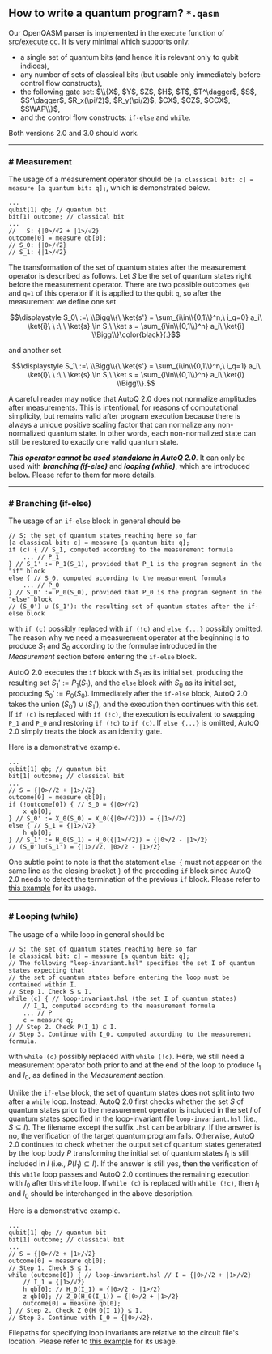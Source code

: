 ## How to write a quantum program? `*.qasm`

Our OpenQASM parser is implemented in the `execute` function of [src/execute.cc](../src/execute.cc). It is very minimal which supports only:
* a single set of quantum bits (and hence it is relevant only to qubit indices),
* any number of sets of classical bits (but usable only immediately before control flow constructs),
* the following gate set: $\\{X$, $Y$, $Z$, $H$, $T$, $T^\dagger$, $S$, $S^\dagger$, $R_x(\pi/2)$, $R_y(\pi/2)$, $CX$, $CZ$, $CCX$, $SWAP\\}$,
* and the control flow constructs: `if-else` and `while`.

Both versions 2.0 and 3.0 should work.

---

### # Measurement
The usage of a measurement operator should be `[a classical bit: c] = measure [a quantum bit: q];`, which is demonstrated below.
```
...
qubit[1] qb; // quantum bit
bit[1] outcome; // classical bit
...
//   S: {|0>/√2 + |1>/√2}
outcome[0] = measure qb[0];
// S_0: {|0>/√2}
// S_1: {|1>/√2}
```
The transformation of the set of quantum states after the measurement operator is described as follows. Let $S$ be the set of quantum states right before the measurement operator. There are two possible outcomes `q=0` and `q=1` of this operator if it is applied to the qubit `q`, so after the measurement we define one set

$$\displaystyle S_0\ :=\ \\Bigg\\{\ \ket{s'} = \sum_{i\in\\{0,1\\}^n,\ i_q=0} a_i\ \ket{i}\ \ :\ \ \ket{s} \in S,\ \ket s = \sum_{i\in\\{0,1\\}^n} a_i\ \ket{i} \\Bigg\\}\color{black}{.}$$

and another set

$$\displaystyle S_1\ :=\ \\Bigg\\{\ \ket{s'} = \sum_{i\in\\{0,1\\}^n,\ i_q=1} a_i\ \ket{i}\ \ :\ \ \ket{s} \in S,\ \ket s = \sum_{i\in\\{0,1\\}^n} a_i\ \ket{i} \\Bigg\\}.$$

A careful reader may notice that AutoQ 2.0 does not normalize amplitudes after measurements. This is intentional, for reasons of computational simplicity, but remains valid after program execution because there is always a unique positive scaling factor that can normalize any non-normalized quantum state. In other words, each non-normalized state can still be restored to exactly one valid quantum state.

***This operator cannot be used standalone in AutoQ 2.0***. It can only be used with ***branching (if-else)*** and ***looping (while)***, which are introduced below. Please refer to them for more details.

---

### # Branching (if-else)
The usage of an `if-else` block in general should be
```
// S: the set of quantum states reaching here so far
[a classical bit: c] = measure [a quantum bit: q];
if (c) { // S_1, computed according to the measurement formula
    ... // P_1
} // S_1' := P_1(S_1), provided that P_1 is the program segment in the "if" block
else { // S_0, computed according to the measurement formula
    ... // P_0
} // S_0' := P_0(S_0), provided that P_0 is the program segment in the "else" block
// (S_0') ∪ (S_1'): the resulting set of quantum states after the if-else block
```
with `if (c)` possibly replaced with `if (!c)` and `else {...}` possibly omitted. The reason why we need a measurement operator at the beginning is to produce $S_1$ and $S_0$ according to the formulae introduced in the *Measurement* section before entering the `if-else` block.

AutoQ 2.0 executes the `if` block with $S_1$ as its initial set, producing the resulting set $S_1' := P_1(S_1)$, and the `else` block with $S_0$ as its initial set, producing $S_0' := P_0(S_0)$. Immediately after the `if-else` block, AutoQ 2.0 takes the union $(S_0') \cup (S_1')$, and the execution then continues with this set. If `if (c)` is replaced with `if (!c)`, the execution is equivalent to swapping `P_1` and `P_0` and restoring `if (!c)` to `if (c)`. If `else {...}` is omitted, AutoQ 2.0 simply treats the block as an identity gate.

Here is a demonstrative example.
```
...
qubit[1] qb; // quantum bit
bit[1] outcome; // classical bit
...
// S = {|0>/√2 + |1>/√2}
outcome[0] = measure qb[0];
if (!outcome[0]) { // S_0 = {|0>/√2}
    x qb[0];
} // S_0' := X_0(S_0) = X_0({|0>/√2})) = {|1>/√2}
else { // S_1 = {|1>/√2}
    h qb[0];
} // S_1' := H_0(S_1) = H_0({|1>/√2}) = {|0>/2 - |1>/2}
// (S_0')∪(S_1') = {|1>/√2, |0>/2 - |1>/2}
```

One subtle point to note is that the statement `else {` must not appear on the same line as the closing bracket `}` of the preceding `if` block since AutoQ 2.0 needs to detect the termination of the previous `if` block. Please refer to [this example](../benchmarks/all/control_mini/if-else) for its usage.

---

### # Looping (while)
The usage of a while loop in general should be
```
// S: the set of quantum states reaching here so far
[a classical bit: c] = measure [a quantum bit: q];
// The following "loop-invariant.hsl" specifies the set I of quantum states expecting that
// the set of quantum states before entering the loop must be contained within I.
// Step 1. Check S ⊆ I.
while (c) { // loop-invariant.hsl (the set I of quantum states)
    // I_1, computed according to the measurement formula
    ... // P
    c = measure q;
} // Step 2. Check P(I_1) ⊆ I.
// Step 3. Continue with I_0, computed according to the measurement formula.
```
with `while (c)` possibly replaced with `while (!c)`. Here, we still need a measurement operator both prior to and at the end of the loop to produce $I_1$ and $I_0$, as defined in the *Measurement* section.

Unlike the `if-else` block, the set of quantum states does not split into two after a `while` loop. Instead, AutoQ 2.0 first checks whether the set $S$ of quantum states prior to the measurement operator is included in the set $I$ of quantum states specified in the loop-invariant file `loop-invariant.hsl` (i.e., $S \subseteq I$). The filename except the suffix `.hsl` can be arbitrary. If the answer is no, the verification of the target quantum program fails. Otherwise, AutoQ 2.0 continues to check whether the output set of quantum states generated by the loop body $P$ transforming the initial set of quantum states $I_1$ is still included in $I$ (i.e., $P(I_1) \subseteq I$). If the answer is still yes, then the verification of this `while` loop passes and AutoQ 2.0 continues the remaining execution with $I_0$ after this `while` loop. If `while (c)` is replaced with `while (!c)`, then $I_1$ and $I_0$ should be interchanged in the above description.

Here is a demonstrative example.
```
...
qubit[1] qb; // quantum bit
bit[1] outcome; // classical bit
...
// S = {|0>/√2 + |1>/√2}
outcome[0] = measure qb[0];
// Step 1. Check S ⊆ I.
while (outcome[0]) { // loop-invariant.hsl // I = {|0>/√2 + |1>/√2}
    // I_1 = {|1>/√2}
    h qb[0]; // H_0(I_1) = {|0>/2 - |1>/2}
    z qb[0]; // Z_0(H_0(I_1)) = {|0>/2 + |1>/2}
    outcome[0] = measure qb[0];
} // Step 2. Check Z_0(H_0(I_1)) ⊆ I.
// Step 3. Continue with I_0 = {|0>/√2}.
```

Filepaths for specifying loop invariants are relative to the circuit file's location. Please refer to [this example](../benchmarks/all/control_mini/while) for its usage.
